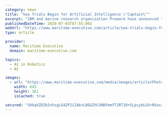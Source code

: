 ```yaml
---
category: news
title: "Sea Trials Begin for Artificial Intelligence \"Captain\""
excerpt: "IBM and marine research organization Promare have announced that a new artificial intelligence captain (AI Captain ... many of today's autonomous ships are really just automated - robots which do not dynamically adapt to new situations and rely heavily ..."
publishedDateTime: 2020-07-03T07:55:00Z
webUrl: "https://www.maritime-executive.com/article/sea-trials-begin-for-artificial-intelligence-captain"
type: article

provider:
  name: Maritime Executive
  domain: maritime-executive.com

topics:
  - AI in Robotics
  - AI

images:
  - url: "https://www.maritime-executive.com/media/images/article/Photos/Technology/mayflower-autonomous-ship.de1406.jpg"
    width: 643
    height: 361
    isCached: true

secured: "SHkqVZO2b3xhsgLG4ZP2iIA6+LBGGZhCSNBfmmYTJRT18+SLpcybLGV+N5oxzkBP/8QEFgaZeDjZyJbMVdbHRNz6zXlrXZVJNKhd339AlUCziC46VKyqWZCfFs7/577WBOA46mp/JJCTtPG88XVpC+8i1MIVPF43S0ZMsAblXF9iK+NF7rf/eAPqezTjcLS5NGeXo3/VKq8KgD/61VGOZyLCT9Q6oFfsSkXc7FS2jJkpXCqvExKEgwHIgFhUImMkGVoYH1ffFJ1qGFovyAv1E/x3s7a8oKOzUwUUFessjOda/9H9d3NtYF61zqtO19hkaP9Tu/sQvmq+NXSTXGNZMA==;Ijod+oCxukbJLkWp9lxRvQ=="
---
```



